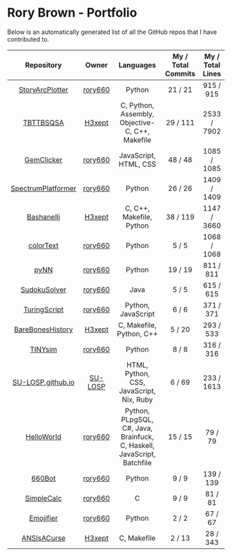 # Rory Brown - Portfolio

Below is an automatically generated list of all the GitHub repos that I have contributed to.

| Repository | Owner | Languages | My / Total Commits | My / Total Lines |
|:----------:|:-----:|:--------:|:-------------------:|:----------------:|
|[StoryArcPlotter](https://github.com/rory660/StoryArcPlotter)|[rory660](https://github.com/rory660)|Python|21 / 21|915 / 915|
|[TBTTBSQSA](https://github.com/H3xept/TBTTBSQSA)|[H3xept](https://github.com/H3xept)|C, Python, Assembly, Objective-C, C++, Makefile|29 / 111|2533 / 7902|
|[GemClicker](https://github.com/rory660/GemClicker)|[rory660](https://github.com/rory660)|JavaScript, HTML, CSS|48 / 48|1085 / 1085|
|[SpectrumPlatformer](https://github.com/rory660/SpectrumPlatformer)|[rory660](https://github.com/rory660)|Python|26 / 26|1409 / 1409|
|[Bashanelli](https://github.com/H3xept/Bashanelli)|[H3xept](https://github.com/H3xept)|C, C++, Makefile, Python|38 / 119|1147 / 3660|
|[colorText](https://github.com/rory660/colorText)|[rory660](https://github.com/rory660)|Python|5 / 5|1068 / 1068|
|[pyNN](https://github.com/rory660/pyNN)|[rory660](https://github.com/rory660)|Python|19 / 19|811 / 811|
|[SudokuSolver](https://github.com/rory660/SudokuSolver)|[rory660](https://github.com/rory660)|Java|5 / 5|615 / 615|
|[TuringScript](https://github.com/rory660/TuringScript)|[rory660](https://github.com/rory660)|Python, JavaScript|6 / 6|371 / 371|
|[BareBonesHistory](https://github.com/H3xept/BareBonesHistory)|[H3xept](https://github.com/H3xept)|C, Makefile, Python, C++|5 / 20|293 / 533|
|[TINYsim](https://github.com/rory660/TINYsim)|[rory660](https://github.com/rory660)|Python|8 / 8|316 / 316|
|[SU-LOSP.github.io](https://github.com/SU-LOSP/SU-LOSP.github.io)|[SU-LOSP](https://github.com/SU-LOSP)|HTML, Python, CSS, JavaScript, Nix, Ruby|6 / 69|233 / 1613|
|[HelloWorld](https://github.com/rory660/HelloWorld)|[rory660](https://github.com/rory660)|Python, PLpgSQL, C#, Java, Brainfuck, C, Haskell, JavaScript, Batchfile|15 / 15|79 / 79|
|[660Bot](https://github.com/rory660/660Bot)|[rory660](https://github.com/rory660)|Python|9 / 9|139 / 139|
|[SimpleCalc](https://github.com/rory660/SimpleCalc)|[rory660](https://github.com/rory660)|C|9 / 9|81 / 81|
|[Emojifier](https://github.com/rory660/Emojifier)|[rory660](https://github.com/rory660)|Python|2 / 2|67 / 67|
|[ANSIsACurse](https://github.com/H3xept/ANSIsACurse)|[H3xept](https://github.com/H3xept)|C, Makefile|2 / 13|28 / 343|
